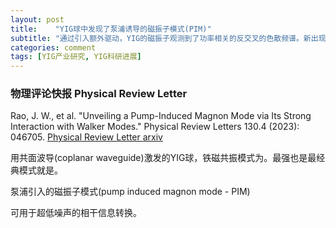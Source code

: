 ```yaml
---
layout: post
title:    "YIG球中发现了泵浦诱导的磁振子模式(PIM)"
subtitle: "通过引入额外驱动，YIG的磁振子观测到了功率相关的反交叉的色散频谱。新出现的模式与Walker模式强烈耦合且可通过多种方式调节，由于为磁动力系统，可隔绝电荷噪声的影响，因此可用于超低噪声的相干信息转换。"
categories: comment
tags: [YIG产业研究, YIG科研进展]
---
```


### 物理评论快报 Physical Review Letter 

Rao, J. W., et al. "Unveiling a Pump-Induced Magnon Mode via Its Strong Interaction with Walker Modes." Physical Review Letters 130.4 (2023): 046705.
[Physical Review Letter ](https://journals.aps.org/prl/abstract/10.1103/PhysRevLett.130.046705)
[arxiv](https://arxiv.org/pdf/2204.04590.pdf)


用共面波导(coplanar waveguide)激发的YIG球，铁磁共振模式为。最强也是最经典模式就是。

泵浦引入的磁振子模式(pump induced magnon mode - PIM)

可用于超低噪声的相干信息转换。
